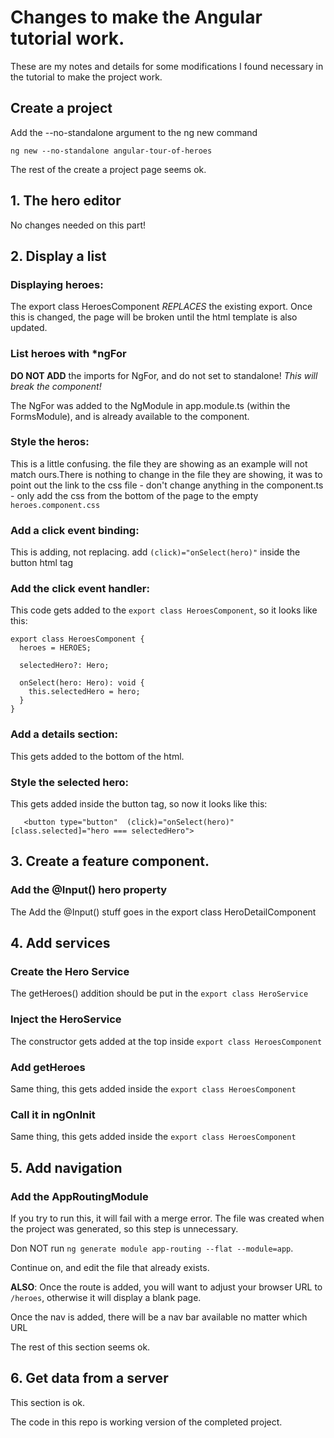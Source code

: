 # Changes to make the Angular tutorial work.

These are my notes and details for some modifications I found necessary in the tutorial to make the project work.

## Create a project

Add the --no-standalone argument to the ng new command

`ng new --no-standalone angular-tour-of-heroes`


The rest of the create a project page seems ok.

## 1. The hero editor

No changes needed on this part!

## 2. Display a list

### Displaying heroes:
The export class HeroesComponent *REPLACES* the existing export.  Once this is changed, the page will be broken until the html template is also updated.

### List heroes with *ngFor
**DO NOT ADD** the imports for NgFor, and do not set to standalone! 
*This will break the component!*

The NgFor was added to the NgModule in app.module.ts (within the FormsModule), and is already available to the component. 

### Style the heros:
This is a little confusing. the file they are showing as an example will not match ours.There is nothing to change in the file they are showing, it was to point out the link to the css file - don't change anything in the component.ts - only add the css from the bottom of the page to the empty `heroes.component.css`

### Add a click event binding:
This is adding, not replacing. add `(click)="onSelect(hero)"` inside the button html tag

### Add the click event handler:
This code gets added to the `export class HeroesComponent`, so it looks like this:
```
export class HeroesComponent {
  heroes = HEROES;

  selectedHero?: Hero;
  
  onSelect(hero: Hero): void {
    this.selectedHero = hero;
  }
}
```

### Add a details section:
This gets added to the bottom of the html.

### Style the selected hero: 
This gets added inside the button tag, so now it looks like this:

`   <button type="button"  (click)="onSelect(hero)" [class.selected]="hero === selectedHero">`

## 3. Create a feature component.

### Add the @Input() hero property
The Add the @Input() stuff goes in the export class HeroDetailComponent

## 4. Add services

### Create the Hero Service
The getHeroes() addition should be put in the `export class HeroService`

### Inject the HeroService
The constructor gets added at the top inside `export class HeroesComponent`

### Add getHeroes
Same thing, this gets added inside the `export class HeroesComponent`

### Call it in ngOnInit
Same thing, this gets added inside the `export class HeroesComponent`

## 5. Add navigation

### Add the AppRoutingModule
If you try to run this, it will fail with a merge error. The file was 
created when the project was generated, so this step is unnecessary.


Don NOT run `ng generate module app-routing --flat --module=app`.

Continue on, and edit the file that already exists.

**ALSO**: Once the route is added, you will want to adjust your browser URL to `/heroes`, 
otherwise it will display a blank page.

Once the nav is added, there will be a nav bar available no matter which URL


The rest of this section seems ok.

## 6. Get data from a server

This section is ok.

The code in this repo is working version of the completed project.